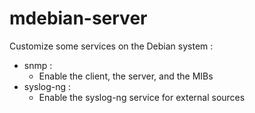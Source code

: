 # mdebian-server

Customize some services on the Debian system :
- snmp :
  - Enable the client, the server, and the MIBs
- syslog-ng :
  - Enable the syslog-ng service for external sources
